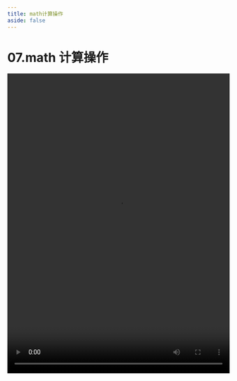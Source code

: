 ```yaml
---
title: math计算操作
aside: false
---
```


# 07.math 计算操作

<video autoplay src="http://qn.chinavanes.com/sass/sass-07-math计算操作.mp4" controls controlsList="nodownload" width="100%" height="680"/>
